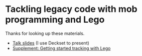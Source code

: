 # Tackling legacy code with mob programming and Lego

Thanks for looking up these materials.

* [Talk slides](slides.md) (I use Deckset to present)
* [Supplement: Getting started tracking with Lego](lego.pdf?raw=true)
